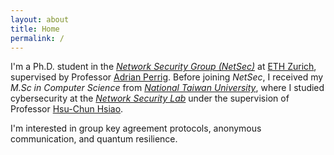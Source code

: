 ```yaml
---
layout: about
title: Home 
permalink: /
---
```


I'm a Ph.D. student in the [*Network Security Group (NetSec)*](https://netsec.ethz.ch) at [ETH Zurich](https://ethz.ch), supervised by Professor [Adrian Perrig](https://netsec.ethz.ch/people/aperrig/).
Before joining *NetSec*, I received my *M.Sc in Computer Science* from [*National Taiwan University*](https://www.ntu.edu.tw/english), where I studied cybersecurity at the [*Network Security Lab*](https://nslab.csie.ntu.edu.tw) under the supervision of Professor [Hsu-Chun Hsiao](https://www.csie.ntu.edu.tw/~hchsiao/).

I'm interested in group key agreement protocols, anonymous communication, and quantum resilience.
